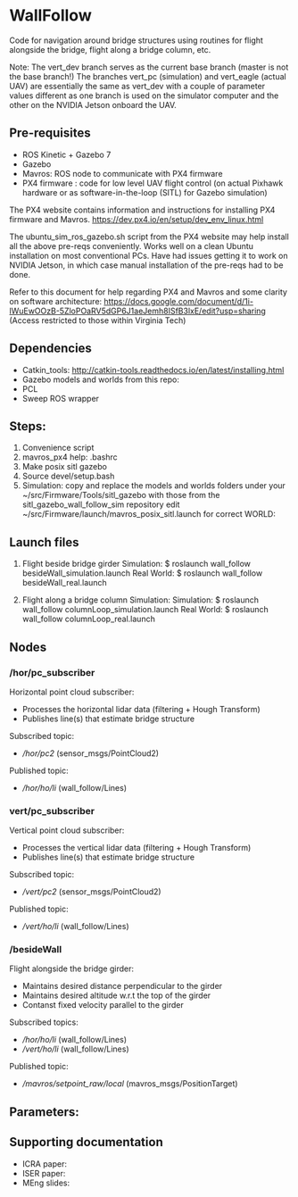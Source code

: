 # WallFollow

Code for navigation around bridge structures using routines for flight alongside the bridge, flight along a bridge column, etc.

Note: The vert_dev branch serves as the current base branch (master is not the base branch!)
The branches vert_pc (simulation) and vert_eagle (actual UAV) are essentially the same as vert_dev with a couple of parameter values different as one branch is used on the simulator computer and the other on the NVIDIA Jetson onboard the UAV.


## Pre-requisites
* ROS Kinetic + Gazebo 7
* Gazebo
* Mavros: ROS node to communicate with PX4 firmware
* PX4 firmware : code for low level UAV flight control (on actual Pixhawk hardware or as software-in-the-loop (SITL) for Gazebo simulation)

The PX4 website contains information and instructions for installing PX4 firmware and Mavros. https://dev.px4.io/en/setup/dev_env_linux.html

The ubuntu_sim_ros_gazebo.sh script from the PX4 website may help install all the above pre-reqs conveniently. Works well on a clean Ubuntu installation on most conventional PCs. Have had issues getting it to work on NVIDIA Jetson, in which case manual installation of the pre-reqs had to be done.

Refer to this document for help regarding PX4 and Mavros and some clarity on software architecture: https://docs.google.com/document/d/1i-lWuEwOOzB-5ZloPOaRV5dGP6J1aeJemh8ISfB3lxE/edit?usp=sharing (Access restricted to those within Virginia Tech)

## Dependencies
* Catkin_tools: http://catkin-tools.readthedocs.io/en/latest/installing.html
* Gazebo models and worlds from this repo: 
* PCL
* Sweep ROS wrapper

## Steps:
1. Convenience script
2. mavros_px4 help: .bashrc
3. Make posix sitl gazebo
4. Source devel/setup.bash
5. Simulation:  copy and replace the models and worlds folders under your ~/src/Firmware/Tools/sitl_gazebo with those from the sitl_gazebo_wall_follow_sim repository
 edit ~/src/Firmware/launch/mavros_posix_sitl.launch for correct WORLD: <arg name="world" default="$(find mavlink_sitl_gazebo)/worlds/2_wall_new.world"/>

## Launch files
1. Flight beside bridge girder
Simulation: $ roslaunch wall_follow besideWall_simulation.launch
Real World: $ roslaunch wall_follow besideWall_real.launch 

2. Flight along a bridge column
Simulation: 
Simulation: $ roslaunch wall_follow columnLoop_simulation.launch
Real World: $ roslaunch wall_follow columnLoop_real.launch 

## Nodes
### /hor/pc_subscriber

Horizontal point cloud subscriber: 
* Processes the horizontal lidar data (filtering + Hough Transform) 
* Publishes line(s) that estimate bridge structure

Subscribed topic:

* */hor/pc2* (sensor_msgs/PointCloud2)

Published topic:

* */hor/ho/li* (wall_follow/Lines)

### vert/pc_subscriber

Vertical point cloud subscriber: 
* Processes the vertical lidar data (filtering + Hough Transform)
* Publishes line(s) that estimate bridge structure

Subscribed topic:

* */vert/pc2* (sensor_msgs/PointCloud2)

Published topic:

* */vert/ho/li* (wall_follow/Lines)

### /besideWall

Flight alongside the bridge girder:
 * Maintains desired distance perpendicular to the girder
 * Maintains desired altitude w.r.t the top of the girder
 * Contanst fixed velocity parallel to the girder
 
Subscribed topics:

* */hor/ho/li* (wall_follow/Lines)
* */vert/ho/li* (wall_follow/Lines)

Published topic:

* */mavros/setpoint_raw/local* (mavros_msgs/PositionTarget)



## Parameters:


## Supporting documentation
* ICRA paper:
* ISER paper:
* MEng slides:
